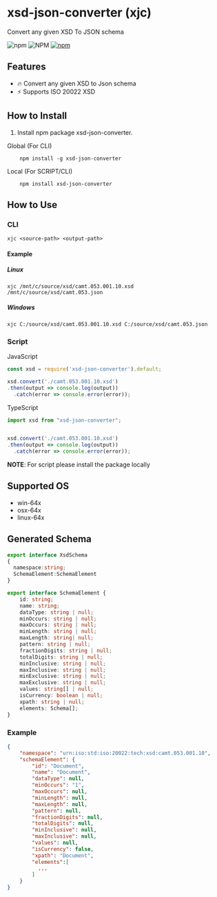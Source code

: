 
# xsd-json-converter (xjc)
Convert any given XSD To JSON schema

![npm](https://img.shields.io/npm/v/xsd-json-converter)
![NPM](https://img.shields.io/npm/l/xsd-json-converter)
[![npm](https://img.shields.io/npm/dm/xsd-json-converter)](https://npmjs.org/package/xsd-json-converter)


## Features

- 🔥 Convert any given XSD to Json schema
- ⚡️ Supports ISO 20022 XSD

## How to Install

1. Install npm package xsd-json-converter.

Global (For CLI)
```console
    npm install -g xsd-json-converter
```

Local (For SCRIPT/CLI)
```console
    npm install xsd-json-converter
```

## How to Use

### CLI
```console
xjc <source-path> <output-path>
```

#### Example
##### Linux

```console
xjc /mnt/c/source/xsd/camt.053.001.10.xsd /mnt/c/source/xsd/camt.053.json 
```

##### Windows
```console
xjc C:/source/xsd/camt.053.001.10.xsd C:/source/xsd/camt.053.json 
```
### Script
JavaScript
```js
const xsd = require('xsd-json-converter').default;

xsd.convert('./camt.053.001.10.xsd')
.then(output => console.log(output))
  .catch(error => console.error(error));
```

TypeScript
```ts
import xsd from "xsd-json-converter";


xsd.convert('./camt.053.001.10.xsd')
.then(output => console.log(output))
  .catch(error => console.error(error));
```
**NOTE**: For script please install the package locally

## Supported OS

- win-64x
- osx-64x
- linux-64x

## Generated Schema
```ts
export interface XsdSchema
{
  namespace:string;
  SchemaElement:SchemaElement
}

export interface SchemaElement {
    id: string;
    name: string;
    dataType: string | null;
    minOccurs: string | null;
    maxOccurs: string | null;
    minLength: string | null;
    maxLength: string| null;
    pattern: string | null;
    fractionDigits: string | null;
    totalDigits: string | null;
    minInclusive: string | null;
    maxInclusive: string | null;
    minExclusive: string | null;
    maxExclusive: string | null;
    values: string[] | null;
    isCurrency: boolean | null;
    xpath: string | null;
    elements: Schema[];
}
```
### Example
```json
{
    "namespace": "urn:iso:std:iso:20022:tech:xsd:camt.053.001.10",
    "schemaElement": {
        "id": "Document",
        "name": "Document",
        "dataType": null,
        "minOccurs": "1",
        "maxOccurs": null,
        "minLength": null,
        "maxLength": null,
        "pattern": null,
        "fractionDigits": null,
        "totalDigits": null,
        "minInclusive": null,
        "maxInclusive": null,
        "values": null,
        "isCurrency": false,
        "xpath": "Document",
        "elements":[
          ...
        ]
    }
}
```